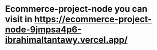 # Ecommerce-project-node you can visit in https://ecommerce-project-node-9jmpsa4p6-ibrahimaltantawy.vercel.app/
